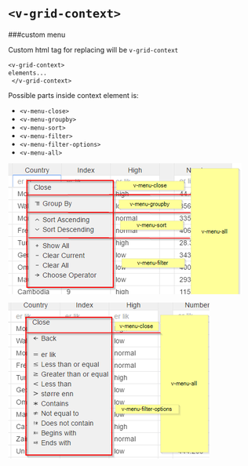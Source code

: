 # ```<v-grid-context>``` 

###custom menu


Custom html tag for replacing will be ```v-grid-context```

```
<v-grid-context>
elements...
 </v-grid-context>
```

Possible parts inside context element is:

* ```<v-menu-close>```
* ```<v-menu-groupby>```
* ```<v-menu-sort>```
* ```<v-menu-filter>```
* ```<v-menu-filter-options>```
* ```<v-menu-all>```


![](../vgridanimation/v-menu-main-types.png)

![](../vgridanimation/v-menu-main-filter-types.png)